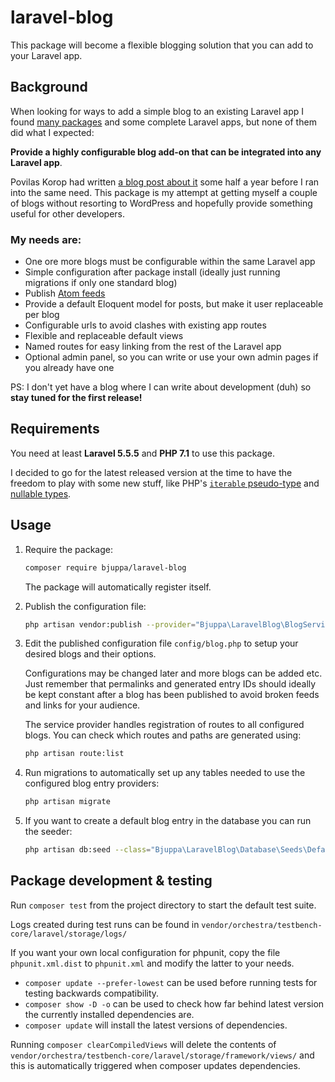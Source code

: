 # laravel-blog
This package will become a flexible blogging solution that you can add to your Laravel app.

## Background
When looking for ways to add a simple blog to an existing Laravel app I found
[many packages](https://packagist.org/?q=laravel%20blog)
and some complete Laravel apps, but none of them did what I expected:

**Provide a highly configurable blog add-on that can be integrated into any Laravel app**.

Povilas Korop had written
[a blog post about it](https://quickadminpanel.com/blog/blog-packages-for-laravel-nothing-to-choose-from/)
some half a year before I ran into the same need.
This package is my attempt at getting myself a couple of blogs without resorting to WordPress
and hopefully provide something useful for other developers.

### My needs are:
- One ore more blogs must be configurable within the same Laravel app
- Simple configuration after package install (ideally just running migrations if only one standard blog)
- Publish [Atom feeds](https://en.wikipedia.org/wiki/Atom_(standard)) 
- Provide a default Eloquent model for posts, but make it user replaceable per blog
- Configurable urls to avoid clashes with existing app routes
- Flexible and replaceable default views
- Named routes for easy linking from the rest of the Laravel app
- Optional admin panel, so you can write or use your own admin pages if you already have one


PS: I don't yet have a blog where I can write about development (duh) so
**stay tuned for the first release!**

## Requirements
You need at least **Laravel 5.5.5** and **PHP 7.1** to use this package.

I decided to go for the latest released version at the time to have the freedom to play with
some new stuff, like PHP's
[`iterable` pseudo-type](http://php.net/manual/en/migration71.new-features.php#migration71.new-features.iterable-pseudo-type)
and [nullable types](http://php.net/manual/en/migration71.new-features.php#migration71.new-features.nullable-types).

## Usage

1. Require the package:
    
    ```bash
    composer require bjuppa/laravel-blog
    ```

    The package will automatically register itself.

2. Publish the configuration file:
    
    ```bash
    php artisan vendor:publish --provider="Bjuppa\LaravelBlog\BlogServiceProvider" --tag="blog-config"
    ```

3. Edit the published configuration file `config/blog.php` to setup your desired blogs and their options.

    Configurations may be changed later and more blogs can be added etc.
    Just remember that permalinks and generated entry IDs should ideally be kept constant
    after a blog has been published to avoid broken feeds and links for your audience.
    
    The service provider handles registration of routes to all configured blogs.
    You can check which routes and paths are generated using:
    
    ```bash
    php artisan route:list
    ```

4. Run migrations to automatically set up any tables needed to use the configured blog entry providers:
    
    ```bash
    php artisan migrate
    ```
    
5. If you want to create a default blog entry in the database you can run the seeder:

    ```bash
    php artisan db:seed --class="Bjuppa\LaravelBlog\Database\Seeds\DefaultBlogEntrySeeder"
    ``` 

## Package development & testing
Run `composer test` from the project directory to start the default test suite.

Logs created during test runs can be found in `vendor/orchestra/testbench-core/laravel/storage/logs/`

If you want your own local configuration for phpunit,
copy the file `phpunit.xml.dist` to `phpunit.xml` and modify the latter to your needs.

- `composer update --prefer-lowest` can be used before running tests for testing backwards compatibility.
- `composer show -D -o` can be used to check how far behind latest version the currently installed dependencies are.
- `composer update` will install the latest versions of dependencies.

Running `composer clearCompiledViews` will delete the contents of
`vendor/orchestra/testbench-core/laravel/storage/framework/views/`
and this is automatically triggered when composer updates dependencies.
